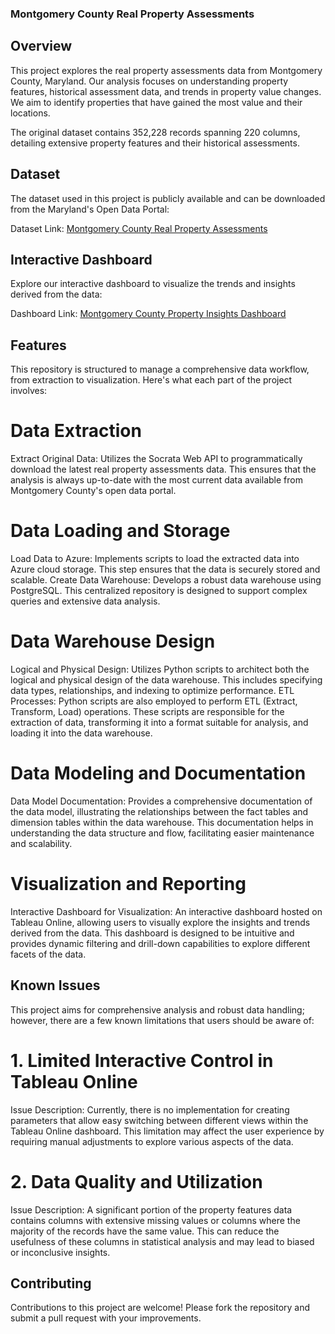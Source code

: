 ### Montgomery County Real Property Assessments

## Overview
This project explores the real property assessments data from Montgomery County, Maryland. Our analysis focuses on understanding property features, historical assessment data, and trends in property value changes. We aim to identify properties that have gained the most value and their locations.

The original dataset contains 352,228 records spanning 220 columns, detailing extensive property features and their historical assessments.

## Dataset
The dataset used in this project is publicly available and can be downloaded from the Maryland's Open Data Portal:

Dataset Link: [Montgomery County Real Property Assessments](https://opendata.maryland.gov/Business-and-Economy/Montgomery-County-Real-Property-Assessments-Hidden/kb22-is2w/about_data)

## Interactive Dashboard
Explore our interactive dashboard to visualize the trends and insights derived from the data:

Dashboard Link: [Montgomery County Property Insights Dashboard](https://prod-useast-b.online.tableau.com/t/xiashuchubb7b7e6c4d/views/md_property/Dashboard1/bce7a287-d1ca-486f-8528-55e22c115c51/5cfe14f1-b395-4af8-a9d0-d3b3907d467c)

## Features
This repository is structured to manage a comprehensive data workflow, from extraction to visualization. Here's what each part of the project involves:

# Data Extraction
Extract Original Data: Utilizes the Socrata Web API to programmatically download the latest real property assessments data. This ensures that the analysis is always up-to-date with the most current data available from Montgomery County's open data portal.

# Data Loading and Storage
Load Data to Azure: Implements scripts to load the extracted data into Azure cloud storage. This step ensures that the data is securely stored and scalable.
Create Data Warehouse: Develops a robust data warehouse using PostgreSQL. This centralized repository is designed to support complex queries and extensive data analysis.

# Data Warehouse Design
Logical and Physical Design: Utilizes Python scripts to architect both the logical and physical design of the data warehouse. This includes specifying data types, relationships, and indexing to optimize performance.
ETL Processes: Python scripts are also employed to perform ETL (Extract, Transform, Load) operations. These scripts are responsible for the extraction of data, transforming it into a format suitable for analysis, and loading it into the data warehouse.

# Data Modeling and Documentation
Data Model Documentation: Provides a comprehensive documentation of the data model, illustrating the relationships between the fact tables and dimension tables within the data warehouse. This documentation helps in understanding the data structure and flow, facilitating easier maintenance and scalability.

# Visualization and Reporting
Interactive Dashboard for Visualization: An interactive dashboard hosted on Tableau Online, allowing users to visually explore the insights and trends derived from the data. This dashboard is designed to be intuitive and provides dynamic filtering and drill-down capabilities to explore different facets of the data.


## Known Issues
This project aims for comprehensive analysis and robust data handling; however, there are a few known limitations that users should be aware of:

# 1. Limited Interactive Control in Tableau Online
Issue Description: Currently, there is no implementation for creating parameters that allow easy switching between different views within the Tableau Online dashboard. This limitation may affect the user experience by requiring manual adjustments to explore various aspects of the data.

# 2. Data Quality and Utilization
Issue Description: A significant portion of the property features data contains columns with extensive missing values or columns where the majority of the records have the same value. This can reduce the usefulness of these columns in statistical analysis and may lead to biased or inconclusive insights.


## Contributing
Contributions to this project are welcome! Please fork the repository and submit a pull request with your improvements.

